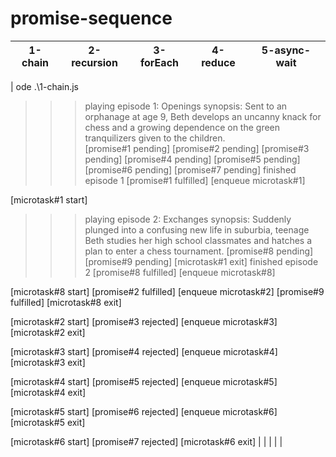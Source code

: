 <!-- prettier-ignore -->
# promise-sequence

| 1-chain | 2-recursion | 3-forEach | 4-reduce | 5-async-wait |
| ------- | ----------- | --------- | -------- | ------------ |

| ode .\1-chain.js

> > > playing episode 1: Openings
> > > synopsis: Sent to an orphanage at age 9, Beth develops an uncanny knack for chess and a growing dependence on the green tranquilizers given to the children.  
> > > [promise#1 pending]
> > > [promise#2 pending]
> > > [promise#3 pending]
> > > [promise#4 pending]
> > > [promise#5 pending]
> > > [promise#6 pending]
> > > [promise#7 pending]
> > > finished episode 1
> > > [promise#1 fulfilled]
> > > [enqueue microtask#1]

[microtask#1 start]

> > > playing episode 2: Exchanges
> > > synopsis: Suddenly plunged into a confusing new life in suburbia, teenage Beth studies her high school classmates and hatches a plan to enter a chess tournament.
> > > [promise#8 pending]
> > > [promise#9 pending]
> > > [microtask#1 exit]
> > > finished episode 2
> > > [promise#8 fulfilled]
> > > [enqueue microtask#8]

[microtask#8 start]
[promise#2 fulfilled]
[enqueue microtask#2]
[promise#9 fulfilled]
[microtask#8 exit]

[microtask#2 start]
[promise#3 rejected]
[enqueue microtask#3]
[microtask#2 exit]

[microtask#3 start]
[promise#4 rejected]
[enqueue microtask#4]
[microtask#3 exit]

[microtask#4 start]
[promise#5 rejected]
[enqueue microtask#5]
[microtask#4 exit]

[microtask#5 start]
[promise#6 rejected]
[enqueue microtask#6]
[microtask#5 exit]

[microtask#6 start]
[promise#7 rejected]
[microtask#6 exit] | | | | |
